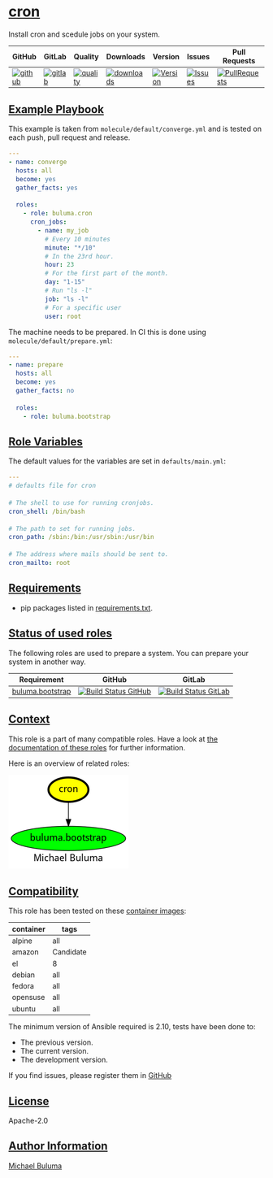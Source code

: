 # [cron](#cron)

Install cron and scedule jobs on your system.

|GitHub|GitLab|Quality|Downloads|Version|Issues|Pull Requests|
|------|------|-------|---------|-------|------|-------------|
|[![github](https://github.com/buluma/ansible-role-cron/workflows/Ansible%20Molecule/badge.svg)](https://github.com/buluma/ansible-role-cron/actions)|[![gitlab](https://gitlab.com/buluma/ansible-role-cron/badges/master/pipeline.svg)](https://gitlab.com/buluma/ansible-role-cron)|[![quality](https://img.shields.io/ansible/quality/57821)](https://galaxy.ansible.com/buluma/cron)|[![downloads](https://img.shields.io/ansible/role/d/57821)](https://galaxy.ansible.com/buluma/cron)|[![Version](https://img.shields.io/github/release/buluma/ansible-role-cron.svg)](https://github.com/buluma/ansible-role-cron/releases/)|[![Issues](https://img.shields.io/github/issues/buluma/ansible-role-cron.svg)](https://github.com/buluma/ansible-role-cron/issues/)|[![PullRequests](https://img.shields.io/github/issues-pr-closed-raw/buluma/ansible-role-cron.svg)](https://github.com/buluma/ansible-role-cron/pulls/)|

## [Example Playbook](#example-playbook)

This example is taken from `molecule/default/converge.yml` and is tested on each push, pull request and release.
```yaml
---
- name: converge
  hosts: all
  become: yes
  gather_facts: yes

  roles:
    - role: buluma.cron
      cron_jobs:
        - name: my_job
          # Every 10 minutes
          minute: "*/10"
          # In the 23rd hour.
          hour: 23
          # For the first part of the month.
          day: "1-15"
          # Run "ls -l"
          job: "ls -l"
          # For a specific user
          user: root
```

The machine needs to be prepared. In CI this is done using `molecule/default/prepare.yml`:
```yaml
---
- name: prepare
  hosts: all
  become: yes
  gather_facts: no

  roles:
    - role: buluma.bootstrap
```


## [Role Variables](#role-variables)

The default values for the variables are set in `defaults/main.yml`:
```yaml
---
# defaults file for cron

# The shell to use for running cronjobs.
cron_shell: /bin/bash

# The path to set for running jobs.
cron_path: /sbin:/bin:/usr/sbin:/usr/bin

# The address where mails should be sent to.
cron_mailto: root
```

## [Requirements](#requirements)

- pip packages listed in [requirements.txt](https://github.com/buluma/ansible-role-cron/blob/main/requirements.txt).

## [Status of used roles](#status-of-requirements)

The following roles are used to prepare a system. You can prepare your system in another way.

| Requirement | GitHub | GitLab |
|-------------|--------|--------|
|[buluma.bootstrap](https://galaxy.ansible.com/buluma/bootstrap)|[![Build Status GitHub](https://github.com/buluma/ansible-role-bootstrap/workflows/Ansible%20Molecule/badge.svg)](https://github.com/buluma/ansible-role-bootstrap/actions)|[![Build Status GitLab ](https://gitlab.com/buluma/ansible-role-bootstrap/badges/main/pipeline.svg)](https://gitlab.com/buluma/ansible-role-bootstrap)|

## [Context](#context)

This role is a part of many compatible roles. Have a look at [the documentation of these roles](https://buluma.co.ke/) for further information.

Here is an overview of related roles:

![dependencies](https://raw.githubusercontent.com/buluma/ansible-role-cron/png/requirements.png "Dependencies")

## [Compatibility](#compatibility)

This role has been tested on these [container images](https://hub.docker.com/u/buluma):

|container|tags|
|---------|----|
|alpine|all|
|amazon|Candidate|
|el|8|
|debian|all|
|fedora|all|
|opensuse|all|
|ubuntu|all|

The minimum version of Ansible required is 2.10, tests have been done to:

- The previous version.
- The current version.
- The development version.



If you find issues, please register them in [GitHub](https://github.com/buluma/ansible-role-cron/issues)

## [License](#license)

Apache-2.0

## [Author Information](#author-information)

[Michael Buluma](https://buluma.github.io/)
